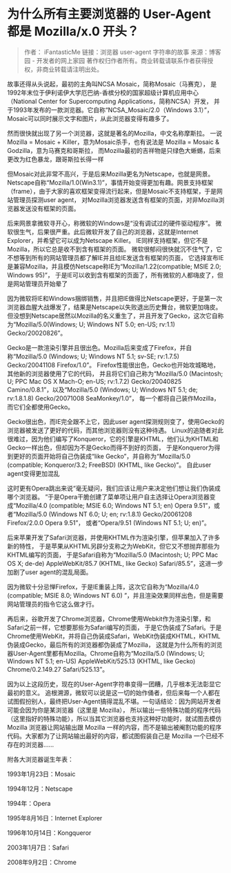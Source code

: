 # 为什么所有主要浏览器的 User-Agent 都是 Mozilla/x.0 开头？

> 作者： iFantasticMe 
  链接：浏览器 user-agent 字符串的故事
  来源：博客园 - 开发者的网上家园
  著作权归作者所有。商业转载请联系作者获得授权，非商业转载请注明出处。 

故事还得从头说起，最初的主角叫NCSA Mosaic，简称Mosaic（马赛克），
是1992年末位于伊利诺伊大学厄巴纳-香槟分校的国家超级计算机应用中心（National Center for Supercomputing Applications，简称NCSA）开发，
并于1993年发布的一款浏览器。它自称“NCSA_Mosaic/2.0（Windows 3.1）”，Mosaic可以同时展示文字和图片，从此浏览器变得有趣多了。

然而很快就出现了另一个浏览器，这就是著名的Mozilla，中文名称摩斯拉。
一说 Mozilla = Mosaic + Killer，意为Mosaic杀手，也有说法是 Mozilla = Mosaic & Godzilla，意为马赛克和哥斯拉，
而Mozilla最初的吉祥物是只绿色大蜥蜴，后来更改为红色暴龙，跟哥斯拉长得一样

但Mosaic对此非常不高兴，于是后来Mozilla更名为Netscape，也就是网景。
Netscape自称“Mozilla/1.0(Win3.1)”，事情开始变得更加有趣。网景支持框架（frame），由于大家的喜欢框架变得流行起来，但是Mosaic不支持框架，于是网站管理员探测user agent，
对Mozilla浏览器发送含有框架的页面，对非Mozilla浏览器发送没有框架的页面。

后来网景拿微软寻开心，称微软的Windows是“没有调试过的硬件驱动程序”。
微软很生气，后果很严重。此后微软开发了自己的浏览器，这就是Internet Explorer，并希望它可以成为Netscape Killer。
IE同样支持框架，但它不是Mozilla，所以它总是收不到含有框架的页面。
微软很郁闷很快就沉不住气了，它不想等到所有的网站管理员都了解IE并且给IE发送含有框架的页面，
它选择宣布IE是兼容Mozilla，并且模仿Netscape称IE为“Mozilla/1.22(compatible; MSIE 2.0; Windows 95)”，
于是IE可以收到含有框架的页面了，所有微软的人都嗨皮了，但是网站管理员开始晕了

因为微软将IE和Windows捆绑销售，并且把IE做得比Netscape更好，于是第一次浏览器血腥大战爆发了，结果是Netscape以失败退出历史舞台，微软更加嗨皮。
但没想到Netscape居然以Mozilla的名义重生了，并且开发了Gecko，这次它自称为“Mozilla/5.0(Windows; U; Windows NT 5.0; en-US; rv:1.1) Gecko/20020826”。

Gecko是一款渲染引擎并且很出色。Mozilla后来变成了Firefox，并自称“Mozilla/5.0 (Windows; U; Windows NT 5.1; sv-SE; rv:1.7.5) Gecko/20041108 Firefox/1.0”。
Firefox性能很出色，Gecko也开始攻城略地，其他新的浏览器使用了它的代码，
并且将它们自己称为“Mozilla/5.0 (Macintosh; U; PPC Mac OS X Mach-O; en-US; rv:1.7.2) Gecko/20040825 Camino/0.8.1”，以及“Mozilla/5.0 (Windows; U; Windows NT 5.1; de; rv:1.8.1.8) Gecko/20071008 SeaMonkey/1.0”，
每一个都将自己装作Mozilla，而它们全都使用Gecko。

Gecko很出色，而IE完全跟不上它，因此user agent探测规则变了，使用Gecko的浏览器被发送了更好的代码，而其他浏览器则没有这种待遇。
Linux的追随者对此很难过，因为他们编写了Konqueror，它的引擎是KHTML，他们认为KHTML和Gecko一样出色，但却因为不是Gecko而得不到好的页面，
于是Konqueror为得到更好的页面开始将自己伪装成“like Gecko”，并自称为“Mozilla/5.0 (compatible; Konqueror/3.2; FreeBSD) (KHTML, like Gecko)”。
自此user agent变得更加混乱

这时更有Opera跳出来说“毫无疑问，我们应该让用户来决定他们想让我们伪装成哪个浏览器。
”于是Opera干脆创建了菜单项让用户自主选择让Opera浏览器变成“Mozilla/4.0 (compatible; MSIE 6.0; Windows NT 5.1; en) Opera 9.51”，或者“Mozilla/5.0 (Windows NT 6.0; U; en; rv:1.8.1) Gecko/20061208 Firefox/2.0.0 Opera 9.51”， 或者“Opera/9.51 (Windows NT 5.1; U; en)”。

后来苹果开发了Safari浏览器，并使用KHTML作为渲染引擎，但苹果加入了许多新的特性，
于是苹果从KHTML另辟分支称之为WebKit，但它又不想抛弃那些为KHTML编写的页面，
于是Safari自称为“Mozilla/5.0 (Macintosh; U; PPC Mac OS X; de-de) AppleWebKit/85.7 (KHTML, like Gecko) Safari/85.5”，这进一步加剧了user agent的混乱局面。

因为微软十分忌惮Firefox，于是IE重装上阵，这次它自称为“Mozilla/4.0 (compatible; MSIE 8.0; Windows NT 6.0) ”，并且渲染效果同样出色，但是需要网站管理员的指令它这么做才行。

再后来，谷歌开发了Chrome浏览器，Chrome使用Webkit作为渲染引擎，和Safari之前一样，它想要那些为Safari编写的页面，
于是它伪装成了Safari。于是Chrome使用WebKit，并将自己伪装成Safari，WebKit伪装成KHTML，KHTML伪装成Gecko，最后所有的浏览器都伪装成了Mozilla，
这就是为什么所有的浏览器User-Agent里都有Mozilla。Chrome自称为“Mozilla/5.0 (Windows; U; Windows NT 5.1; en-US) AppleWebKit/525.13 (KHTML, like Gecko) Chrome/0.2.149.27 Safari/525.13”。

因为以上这段历史，现在的User-Agent字符串变得一团糟，几乎根本无法彰显它最初的意义。
追根溯源，微软可以说是这一切的始作俑者，但后来每一个人都在试图假扮别人，最终把User-Agent搞得混乱不堪。一句话结论：因为网站开发者可能会因为你是某浏览器（这里是 Mozilla），
所以输出一些特殊功能的程序代码（这里指好的特殊功能），所以当其它浏览器也支持这种好功能时，就试图去模仿 Mozilla 浏览器让网站输出跟 Mozilla 一样的内容，而不是输出被阉割功能的程序代码。大家都为了让网站输出最好的内容，都试图假装自己是 Mozilla 一个已经不存在的浏览器……

附各大浏览器诞生年表：

1993年1月23日：Mosaic

1994年12月：Netscape

1994年：Opera

1995年8月16日：Internet Explorer

1996年10月14日：Kongqueror

2003年1月7日：Safari

2008年9月2日：Chrome


